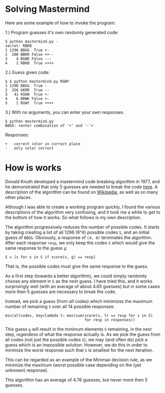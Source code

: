 # Solving Mastermind

Here are some example of how to invoke the program:

1.) Program guesses it's own randomly generated code:

    $ python mastermind.py -
    secret: RBKB
    1 1296 BBGG  True +-
    2  208 BBKR False ++--
    3    4 BGBR False ---
    4    1 RBKB  True ++++

2.) Guess given code:

    $ $ python mastermind.py RGWY
    1 1296 BBGG  True -
    2  256 GKRR  True --
    3   41 KGKW  True +-
    4    6 BRWK False +-
    5    1 RGWY  True ++++

3.) With no arguments, you can enter your own responses.

    $ python mastermind.py
    BBGG: <enter combination of '+' and '-'>

Responses:

    +   correct color in correct place
    -   only color correct


# How is works

Donald Knuth developed a mastermind code breaking algorithm in 1977, and he
demonstrated that only 5 guesses are needed to break the code [here](https://www.cs.uni.edu/~wallingf/teaching/cs3530/resources/knuth-mastermind.pdf).
A description of the algorithm can be found on [Wikipedia](https://en.wikipedia.org/wiki/Mastermind_(board_game)#Worst_case:_Five-guess_algorithm),
as well as on many other places.

Although I was able to create a working program quickly, I found the various
descriptions of the algorithm very confusing, and it took me a while to get
to the bottom of how it works.   So what follows is my own description.

The algorithm progressively reduces the number of possible codes.
It starts by taking creating a list of all 1296 (6^4) possible codes `S`,
and an initial guess of `BBGG`.
Obviously, a response of `(4, 0)` terminates the algorithm.
After each response `resp`, we only keep the codes `S` which would give the
same response to the guess `g`:

    S = [s for s in S if score(s, g) == resp]

That is, the possible codes must give the same response to the guess.

As a first step (towards a better algorithm), we could simply randomly choose
any element in `S` as the next guess.  I have tried this, and it works
surprisingly well (with an average of about 4.65 guesses) but in some cases
more then 5 guesses are necessary to break the code.

Instead, we pick a guess (from *all* codes) which minimizes the
maximum number of remaining `S` over all 14 possible responses:

    min(allcodes, key=lambda t: max(sum(score(s, t) == resp for s in S)
                                        for resp in responses))

This guess `g` will result in the minimum elements `S` remaining, in the
next step, *regardless* of what the response actually is.
As we pick the guess from all codes (not just the possible codes `S`),
we may (and often do) pick a guess which is an impossible solution.
However, we do this in order to minimize the worst response such that `S` is
smallest for the next iteration.

This can be regarded as an example of the Minimax decision rule, as we
minimize the maximum (worst possible case depending on the (yet unknown)
response).

This algorithm has an average of 4.76 guesses, but never more then 5 guesses.
